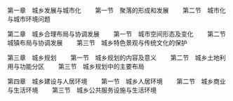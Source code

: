 第一章　城乡发展与城市化
　　第一节　聚落的形成和发展
　　第二节　城市化与城市环境问题

第二章　城乡合理布局与协调发展
　　第一节　城市空间形态及变化
　　第二节　城镇布局与协调发展
　　第三节　城乡特色景观与传统文化的保护

第三章　城乡规划
　　第一节　城乡规划的内容及意义
　　第二节　城乡土地利用与功能分区
　　第三节　城乡规划中的主要布局

第四章　城乡建设与人居环境
　　第一节　城乡人居环境
　　第二节　城乡商业与生活环境
　　第三节　城乡公共服务设施与生活环境